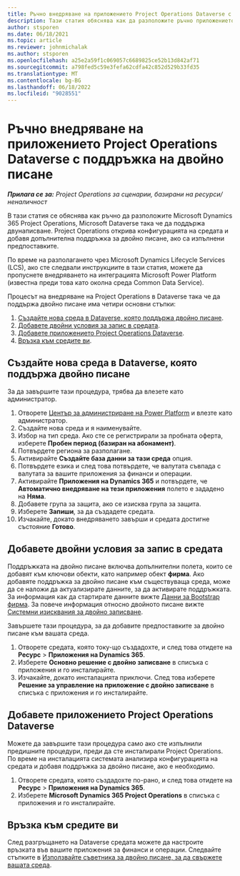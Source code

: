 ```yaml
---
title: Ръчно внедряване на приложението Project Operations Dataverse с поддръжка на двойно писане
description: Тази статия обяснява как да разположите ръчно приложението "Операции по Dataverse проекта", така че да поддържа двойно записване.
author: stsporen
ms.date: 06/18/2021
ms.topic: article
ms.reviewer: johnmichalak
ms.author: stsporen
ms.openlocfilehash: a25e2a59f1c069057c6689825ce52b13d842af71
ms.sourcegitcommit: a798fed5c59e3fefa62cdfa42c852d529b33fd35
ms.translationtype: MT
ms.contentlocale: bg-BG
ms.lasthandoff: 06/18/2022
ms.locfileid: "9028551"
---
```

# <a name="manually-deploy-the-project-operations-dataverse-app-with-dual-write-support"></a>Ръчно внедряване на приложението Project Operations Dataverse с поддръжка на двойно писане

_**Прилага се за:** Project Operations за сценарии, базирани на ресурси/неналичност_

В тази статия се обяснява как ръчно да разположите Microsoft Dynamics 365 Project Operations, Microsoft Dataverse така че да поддържа двунаписване. Project Operations открива конфигурацията на средата и добавя допълнителна поддръжка за двойно писане, ако са изпълнени предпоставките.

По време на разполагането чрез Microsoft Dynamics Lifecycle Services (LCS), ако сте следвали инструкциите в тази статия, можете да пропуснете внедряването на интеграцията Microsoft Power Platform (известна преди това като околна среда Common Data Service).

Процесът на внедряване на Project Operations в Dataverse така че да поддържа двойно писане има четири основни стъпки:

1. [Създайте нова среда в Dataverse, която поддържа двойно писане](#create).
2. [Добавете двойни условия за запис в средата](#prerequisites).
3. [Добавете приложението Project Operations Dataverse](#dataverse).
4. [Връзка към средите ви](#link).

## <a name="create-a-new-environment-in-dataverse-that-supports-dual-write"></a><a name="create"></a>Създайте нова среда в Dataverse, която поддържа двойно писане

За да завършите тази процедура, трябва да влезете като администратор.

1. Отворете [Център за администриране на Power Platform](https://admin.powerplatform.com) и влезте като администратор.
2. Създайте нова среда и я наименувайте.
3. Избор на тип среда. Ако сте се регистрирали за пробната оферта, изберете **Пробен период (базиран на абонамент)**.
4. Потвърдете региона за разполагане.
5. Активирайте **Създайте база данни за тази среда** опция. 
6. Потвърдете езика и след това потвърдете, че валутата съвпада с валутата за вашите приложения за финанси и операции.
7. Активирайте **Приложения на Dynamics 365** и потвърдете, че **Автоматично внедряване на тези приложения** полето е зададено на **Няма**.
8. Добавете група за защита, ако се изисква група за защита.
9. Изберете **Запиши**, за да създадете средата.
10. Изчакайте, докато внедряването завърши и средата достигне състояние **Готово**.

## <a name="add-dual-write-prerequisites-to-the-environment"></a><a name="prerequisites"></a>Добавете двойни условия за запис в средата

Поддръжката на двойно писане включва допълнителни полета, които се добавят към ключови обекти, като например обект **фирма**. Ако добавяте поддръжка за двойно писане към съществуваща среда, може да се наложи да актуализирате данните, за да активирате поддръжката. За информация как да стартирате данните вижте [Данни за Bootstrap фирма](/dynamics365/fin-ops-core/dev-itpro/data-entities/dual-write/bootstrap-company-data). За повече информация относно двойното писане вижте [Системни изисквания за двойно записване](/dynamics365/fin-ops-core/dev-itpro/data-entities/dual-write/dual-write-system-req).

Завършете тази процедура, за да добавите предпоставките за двойно писане към вашата среда.

1. Отворете средата, която току-що създадохте, и след това отидете на **Ресурс** \> **Приложения на Dynamics 365**.
2. Изберете **Основно решение с двойно записване** в списъка с приложения и го инсталирайте.
3. Изчакайте, докато инсталацията приключи. След това изберете **Решение за управление на приложение с двойно записване** в списъка с приложения и го инсталирайте.

## <a name="add-the-project-operations-dataverse-app"></a><a name="dataverse"></a>Добавете приложението Project Operations Dataverse

Можете да завършите тази процедура само ако сте изпълнили предишните процедури, преди да сте инсталирали Project Operations. По време на инсталацията системата анализира конфигурацията на средата и добавя поддръжка за двойно писане, ако е необходимо.

1. Отворете средата, която създадохте по-рано, и след това отидете на **Ресурс** \> **Приложения на Dynamics 365**.
2. Изберете **Microsoft Dynamics 365 Project Operations** в списъка с приложения и го инсталирайте.

## <a name="link-your-environments"></a><a name="link"></a>Връзка към средите ви

След разгръщането на Dataverse средата можете да настроите връзката във вашите приложения за финанси и операции. Следвайте стъпките в [Използвайте съветника за двойно писане, за да свържете вашата среда](/dynamics365/fin-ops-core/dev-itpro/data-entities/dual-write/link-your-environment).
